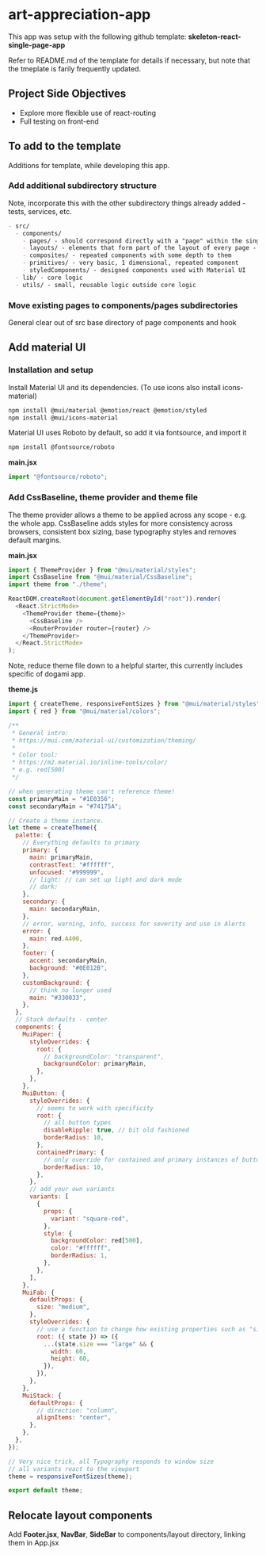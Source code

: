 # art-appreciation-app

This app was setup with the following github template:
**skeleton-react-single-page-app**

Refer to README.md of the template for details if necessary, but note that the tmeplate is farily frequently updated.

## Project Side Objectives

- Explore more flexible use of react-routing
- Full testing on front-end

## To add to the template

Additions for template, while developing this app.

### Add additional subdirectory structure

Note, incorporate this with the other subdirectory things already added - tests, services, etc.

```markdown
- src/
  - components/
    - pages/ - should correspond directly with a "page" within the single page app
    - layouts/ - elements that form part of the layout of every page - e.g. navbar
    - composites/ - repeated components with some depth to them
    - primitives/ - very basic, 1 dimensional, repeated component
    - styledComponents/ - designed components used with Material UI
  - lib/ - core logic
  - utils/ - small, reusable logic outside core logic
```

### Move existing pages to components/pages subdirectories

General clear out of src base directory of page components and hook

## Add material UI

### Installation and setup

Install Material UI and its dependencies.
(To use icons also install icons-material)

```bash
npm install @mui/material @emotion/react @emotion/styled
npm install @mui/icons-material
```

Material UI uses Roboto by default, so add it via fontsource, and import it

```bash
npm install @fontsource/roboto
```

**main.jsx**

```js
import "@fontsource/roboto";
```

### Add CssBaseline, theme provider and theme file

The theme provider allows a theme to be applied across any scope - e.g. the whole app.
CssBaseline adds styles for more consistency across browsers, consistent box sizing, base typography styles and removes default margins.

**main.jsx**

```js
import { ThemeProvider } from "@mui/material/styles";
import CssBaseline from "@mui/material/CssBaseline";
import theme from "./theme";

ReactDOM.createRoot(document.getElementById("root")).render(
  <React.StrictMode>
    <ThemeProvider theme={theme}>
      <CssBaseline />
      <RouterProvider router={router} />
    </ThemeProvider>
  </React.StrictMode>
);
```

Note, reduce theme file down to a helpful starter, this currently includes specific of dogami app.

**theme.js**

```js
import { createTheme, responsiveFontSizes } from "@mui/material/styles";
import { red } from "@mui/material/colors";

/**
 * General intro:
 * https://mui.com/material-ui/customization/theming/
 *
 * Color tool:
 * https://m2.material.io/inline-tools/color/
 * e.g. red[500]
 */

// when generating theme can't reference theme!
const primaryMain = "#1E0356";
const secondaryMain = "#74175A";

// Create a theme instance.
let theme = createTheme({
  palette: {
    // Everything defaults to primary
    primary: {
      main: primaryMain,
      contrastText: "#ffffff",
      unfocused: "#999999",
      // light: // can set up light and dark mode
      // dark:
    },
    secondary: {
      main: secondaryMain,
    },
    // error, warning, info, success for severity and use in Alerts
    error: {
      main: red.A400,
    },
    footer: {
      accent: secondaryMain,
      background: "#0E012B",
    },
    customBackground: {
      // think no longer used
      main: "#330033",
    },
  },
  // Stack defaults - center
  components: {
    MuiPaper: {
      styleOverrides: {
        root: {
          // backgroundColor: "transparent",
          backgroundColor: primaryMain,
        },
      },
    },
    MuiButton: {
      styleOverrides: {
        // seems to work with specificity
        root: {
          // all button types
          disableRipple: true, // bit old fashioned
          borderRadius: 10,
        },
        containedPrimary: {
          // only override for contained and primary instances of button
          borderRadius: 10,
        },
      },
      // add your own variants
      variants: [
        {
          props: {
            variant: "square-red",
          },
          style: {
            backgroundColor: red[500],
            color: "#ffffff",
            borderRadius: 1,
          },
        },
      ],
    },
    MuiFab: {
      defaultProps: {
        size: "medium",
      },
      styleOverrides: {
        // use a function to change how existing properties such as "size" work
        root: ({ state }) => ({
          ...(state.size === "large" && {
            width: 60,
            height: 60,
          }),
        }),
      },
    },
    MuiStack: {
      defaultProps: {
        // direction: "column",
        alignItems: "center",
      },
    },
  },
});

// Very nice trick, all Typography responds to window size
// all variants react to the viewport
theme = responsiveFontSizes(theme);

export default theme;
```

## Relocate layout components

Add **Footer.jsx**, **NavBar**, **SideBar** to components/layout directory, linking them in App.jsx
